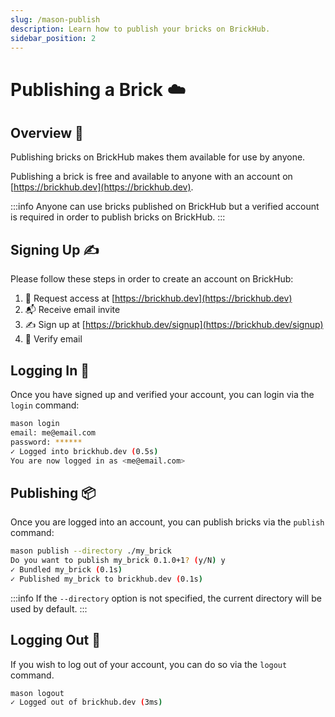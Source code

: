 ```yaml
---
slug: /mason-publish
description: Learn how to publish your bricks on BrickHub.
sidebar_position: 2
---
```


# Publishing a Brick ☁️

## Overview 🚀

Publishing bricks on BrickHub makes them available for use by anyone.

Publishing a brick is free and available to anyone with an account on [https://brickhub.dev](https://brickhub.dev).

:::info
Anyone can use bricks published on BrickHub but a verified account is required in order to publish bricks on BrickHub.
:::

## Signing Up ✍️

Please follow these steps in order to create an account on BrickHub:

1. 🙋 Request access at [https://brickhub.dev](https://brickhub.dev)
1. 📬 Receive email invite
1. ✍️ Sign up at [https://brickhub.dev/signup](https://brickhub.dev/signup)
1. 📧 Verify email

## Logging In 🔐

Once you have signed up and verified your account, you can login via the `login` command:

```bash
mason login
email: me@email.com
password: ******
✓ Logged into brickhub.dev (0.5s)
You are now logged in as <me@email.com>
```

## Publishing 📦

Once you are logged into an account, you can publish bricks via the `publish` command:

```bash
mason publish --directory ./my_brick
Do you want to publish my_brick 0.1.0+1? (y/N) y
✓ Bundled my_brick (0.1s)
✓ Published my_brick to brickhub.dev (0.1s)
```

:::info
If the `--directory` option is not specified, the current directory will be used by default.
:::

## Logging Out 🚪

If you wish to log out of your account, you can do so via the `logout` command.

```bash
mason logout
✓ Logged out of brickhub.dev (3ms)
```

